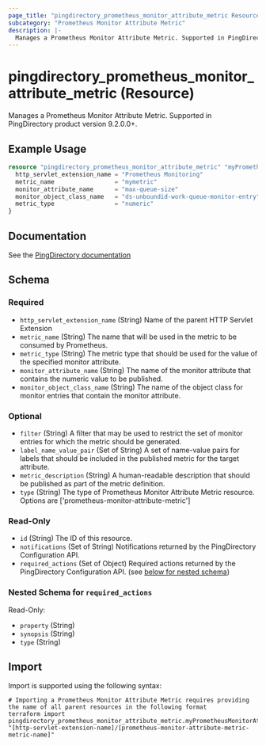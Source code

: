 ```yaml
---
page_title: "pingdirectory_prometheus_monitor_attribute_metric Resource - terraform-provider-pingdirectory"
subcategory: "Prometheus Monitor Attribute Metric"
description: |-
  Manages a Prometheus Monitor Attribute Metric. Supported in PingDirectory product version 9.2.0.0+.
---
```


# pingdirectory_prometheus_monitor_attribute_metric (Resource)

Manages a Prometheus Monitor Attribute Metric. Supported in PingDirectory product version 9.2.0.0+.

## Example Usage

```terraform
resource "pingdirectory_prometheus_monitor_attribute_metric" "myPrometheusMonitorAttributeMetric" {
  http_servlet_extension_name = "Prometheus Monitoring"
  metric_name                 = "mymetric"
  monitor_attribute_name      = "max-queue-size"
  monitor_object_class_name   = "ds-unboundid-work-queue-monitor-entry"
  metric_type                 = "numeric"
}
```

## Documentation
See the [PingDirectory documentation](https://docs.pingidentity.com/r/en-us/pingdirectory-93/pd_ds_enable_prometheus_support)

<!-- schema generated by tfplugindocs -->
## Schema

### Required

- `http_servlet_extension_name` (String) Name of the parent HTTP Servlet Extension
- `metric_name` (String) The name that will be used in the metric to be consumed by Prometheus.
- `metric_type` (String) The metric type that should be used for the value of the specified monitor attribute.
- `monitor_attribute_name` (String) The name of the monitor attribute that contains the numeric value to be published.
- `monitor_object_class_name` (String) The name of the object class for monitor entries that contain the monitor attribute.

### Optional

- `filter` (String) A filter that may be used to restrict the set of monitor entries for which the metric should be generated.
- `label_name_value_pair` (Set of String) A set of name-value pairs for labels that should be included in the published metric for the target attribute.
- `metric_description` (String) A human-readable description that should be published as part of the metric definition.
- `type` (String) The type of Prometheus Monitor Attribute Metric resource. Options are ['prometheus-monitor-attribute-metric']

### Read-Only

- `id` (String) The ID of this resource.
- `notifications` (Set of String) Notifications returned by the PingDirectory Configuration API.
- `required_actions` (Set of Object) Required actions returned by the PingDirectory Configuration API. (see [below for nested schema](#nestedatt--required_actions))

<a id="nestedatt--required_actions"></a>
### Nested Schema for `required_actions`

Read-Only:

- `property` (String)
- `synopsis` (String)
- `type` (String)

## Import

Import is supported using the following syntax:

```shell
# Importing a Prometheus Monitor Attribute Metric requires providing the name of all parent resources in the following format
terraform import pingdirectory_prometheus_monitor_attribute_metric.myPrometheusMonitorAttributeMetric "[http-servlet-extension-name]/[prometheus-monitor-attribute-metric-metric-name]"
```


